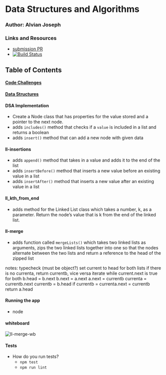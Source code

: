 # Data Structures and Algorithms

### Author: Alvian Joseph

### Links and Resources
* [submission PR](https://github.com/alvian-401-advanced-javascript/data-structures-and-algorithms/pull/4)
* [![Build Status](https://www.travis-ci.com/alvian-401-advanced-javascript/data-structures-and-algorithms.svg?branch=master)](https://www.travis-ci.com/alvian-401-advanced-javascript/data-structures-and-algorithms)

## Table of Contents

#### [Code Challenges](https://github.com/alvian-401-advanced-javascript/data-structures-and-algorithms/tree/master/challenges)
#### [Data Structures](https://github.com/alvian-401-advanced-javascript/data-structures-and-algorithms/tree/master/data-structures)  

#### DSA Implementation
   * Create a Node class that has properties for the value stored and a pointer to the next node.
   * adds `includes()` method that checks if a `value` is included in a list and returns a boolean
   * adds `insert()` method that can add a new node with given data  
   
   
#### ll-insertions
  * adds `append()` method that takes in a value and adds it to the end of the list  
  * adds `insertBefore()` method that inserts a new value before an existing value in a list
  * adds `insertAfter()` method that inserts a new value after an existing value in a list

  

#### ll_kth_from_end
   * adds method for the Linked List class which takes a number, k, as a parameter. Return the node’s value that is k from the end of the linked list.


#### ll-merge
   * adds function called `mergeLists()` which takes two linked lists as arguments, zips the two linked lists together into one so that the nodes alternate between the two lists and return a reference to the head of the zipped list
   
   notes:
   typecheck (must be object?)
   set current to head for both lists
   if there is no currenta, return currentb, vice versa
   iterate while current.next is true for both
   b.head = b.next
   b.next = a.next
   a.next = currentb
   currenta = currentb.next
   currentb = b.head
   if currentb = currenta.next = currentb
   return a.head

#### Running the app
* node

#### whiteboard
![ll-merge-wb]()
  
#### Tests
* How do you run tests?
  * `npm test`
  * `npm run lint`
